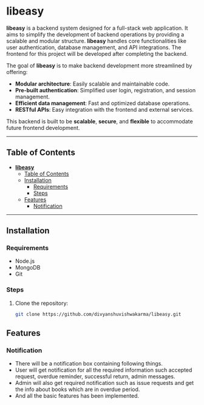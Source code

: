 # **libeasy**

**libeasy** is a backend system designed for a full-stack web application. It aims to simplify the development of backend operations by providing a scalable and modular structure. **libeasy** handles core functionalities like user authentication, database management, and API integrations. The frontend for this project will be developed after completing the backend.

The goal of **libeasy** is to make backend development more streamlined by offering:

- **Modular architecture**: Easily scalable and maintainable code.
- **Pre-built authentication**: Simplified user login, registration, and session management.
- **Efficient data management**: Fast and optimized database operations.
- **RESTful APIs**: Easy integration with the frontend and external services.

This backend is built to be **scalable**, **secure**, and **flexible** to accommodate future frontend development.

---

## Table of Contents

- [**libeasy**](#libeasy)
  - [Table of Contents](#table-of-contents)
  - [Installation](#installation)
    - [Requirements](#requirements)
    - [Steps](#steps)
  - [Features](#features)
    - [Notification](#notification)

---

## Installation

### Requirements

- Node.js
- MongoDB
- Git

### Steps

1. Clone the repository:
   ```bash
   git clone https://github.com/divyanshuvishwakarma/libeasy.git
   ```  

## Features  
### Notification 
   - There will be a notification box containing following things.
   - User will get notification for all the required information such accepted request, overdue reminder, successful return, admin messages.
   - Admin will also get required notification such as issue requests and get the info about books which are in overdue period.
   - And all the basic features has been implemented.